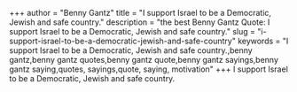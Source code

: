 +++
author = "Benny Gantz"
title = "I support Israel to be a Democratic, Jewish and safe country."
description = "the best Benny Gantz Quote: I support Israel to be a Democratic, Jewish and safe country."
slug = "i-support-israel-to-be-a-democratic-jewish-and-safe-country"
keywords = "I support Israel to be a Democratic, Jewish and safe country.,benny gantz,benny gantz quotes,benny gantz quote,benny gantz sayings,benny gantz saying,quotes, sayings,quote, saying, motivation"
+++
I support Israel to be a Democratic, Jewish and safe country.
